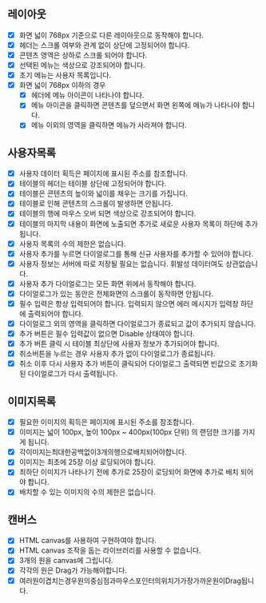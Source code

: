 ## 레이아웃
- [x] 화면 넓이 768px 기준으로 다른 레이아웃으로 동작해야 합니다.
- [x] 헤더는 스크롤 여부와 관계 없이 상단에 고정되어야 합니다.
- [x] 콘텐츠 영역은 상하로 스크롤 되어야 합니다.
- [x] 선택된 메뉴는 색상으로 강조되어야 합니다.
- [x] 초기 메뉴는 사용자 목록입니다.
- [x] 화면 넓이 768px 이하의 경우
    - [x] 헤더에 메뉴 아이콘이 나타나야 합니다.
    - [x] 메뉴 아이콘을 클릭하면 콘텐츠를 덮으면서 화면 왼쪽에 메뉴가 나타나야 합니다.
    - [x] 메뉴 이외의 영역을 클릭하면 메뉴가 사라져야 합니다.

## 사용자목록
- [x] 사용자 데이터 획득은 페이지에 표시된 주소를 참조합니다.
- [x] 테이블의 헤더는 테이블 상단에 고정되어야 합니다.
- [x] 테이블은 콘텐츠의 높이와 넓이를 채우는 크기를 가집니다.
- [x] 테이블로 인해 콘텐츠의 스크롤이 발생하면 안됩니다.
- [x] 테이블의 행에 마우스 오버 되면 색상으로 강조되어야 합니다.
- [x] 테이블의 마지막 내용이 화면에 노출되면 추가로 새로운 사용자 목록이 하단에 추가됩니다.
- [x] 사용자 목록의 수의 제한은 없습니다.
- [x] 사용자 추가를 누르면 다이얼로그를 통해 신규 사용자를 추가할 수 있어야 합니다.
- [x] 사용자 정보는 서버에 따로 저장될 필요는 없습니다. 휘발성 데이터여도 상관없습니다.
- [x] 사용자 추가 다이얼로그는 모든 화면 위에서 동작해야 합니다.
- [x] 다이얼로그가 있는 동안은 전체화면의 스크롤이 동작하면 안됩니다.
- [x] 필수 입력은 항상 입력되어야 합니다. 입력되지 않으면 에러 메시지가 입력창 하단에 출력되어야 합니다.
- [x] 다이얼로그 외의 영역을 클릭하면 다이얼로그가 종료되고 값이 추가되지 않습니다.
- [x] 추가 버튼은 필수 입력값이 없으면 Disable 상태여야 합니다.
- [x] 추가 버튼 클릭 시 테이블 최상단에 사용자 정보가 추가되어야 합니다.
- [x] 취소버튼을 누르는 경우 사용자 추가 없이 다이얼로그가 종료됩니다.
- [x] 취소 이후 다시 사용자 추가 버튼이 클릭되어 다이얼로그 출력되면 빈값으로 초기화된 다이얼로그가
다시 출력됩니다.

## 이미지목록
- [x] 필요한 이미지의 획득은 페이지에 표시된 주소를 참조합니다.
- [x] 이미지는 넓이 100px, 높이 100px ~ 400px(100px 단위) 의 랜덤한 크기를 가지게 됩니다.
- [x] 각이미지는최대한공백없이3개의행으로배치되어야합니다.
- [x] 이미지는 최초에 25장 이상 로딩되어야 합니다.
- [x] 최하단 이미지가 나타나기 전에 추가로 25장이 로딩되어 화면에 추가로 배치 되어야 합니다.
- [x] 배치할 수 있는 이미지의 수의 제한은 없습니다.

## 캔버스
- [x] HTML canvas를 사용하여 구현하여야 합니다.
- [x] HTML canvas 조작을 돕는 라이브러리를 사용할 수 없습니다.
- [x] 3개의 원을 canvas에 그립니다.
- [x] 각각의 원은 Drag가 가능해야합니다.
- [x] 여러원이겹치는경우원의중심점과마우스포인터의위치가가장가까운원이Drag됩니다.